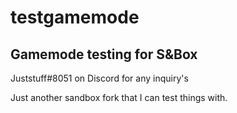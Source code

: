 # testgamemode
Gamemode testing for S&amp;Box
-----
Juststuff#8051 on Discord for any inquiry's

Just another sandbox fork that I can test things with.
